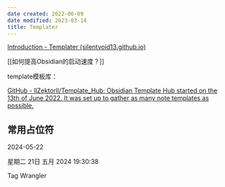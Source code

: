 ```yaml
---
date created: 2022-06-09
date modified: 2023-03-14
title: Templater
---
```


[Introduction - Templater (silentvoid13.github.io)](https://silentvoid13.github.io/Templater/)

[[如何提高Obsidian的启动速度？]]

template模板库：

[GitHub - llZektorll/Template_Hub: Obsidian Template Hub started on the 13th of June 2022. It was set up to gather as many note templates as possible.](https://github.com/llZektorll/Template_Hub)

## 常用占位符

2024-05-22

星期二 21日 五月 2024 19:30:38

Tag Wrangler
